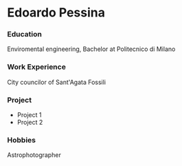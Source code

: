 # Edoardo Pessina 

### Education 
Enviromental engineering, Bachelor at Politecnico di Milano 

### Work Experience 
City ​​councilor of Sant'Agata Fossili

### Project
- Project 1
- Project 2

### Hobbies 
Astrophotographer
